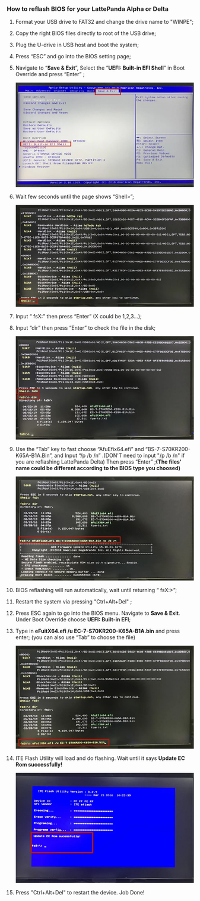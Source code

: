 ### How to reflash BIOS for your LattePanda Alpha or Delta

1. Format your USB drive to FAT32 and change the drive name to "WINPE";

2. Copy the right BIOS files directly to root of the USB drive;

3. Plug the U-drive in USB host and boot the system;

4. Press “ESC” and go into the BIOS setting page;

5. Navigate to “**Save & Exit**”, Select the “**UEFI: Built-in EFI Shell**” in Boot Override and press “Enter” ;

   ![](https://github.com/LattePandaTeam/Docs/blob/main/docs/assets/images/Alpha_BIOS_Tutorial/Alpha-BIOS-reflash01.webp)

   

6. Wait few seconds until the page shows “Shell>”;

   ![](https://github.com/LattePandaTeam/Docs/blob/main/docs/assets/images/Alpha_BIOS_Tutorial/Alpha-BIOS-reflash02.webp)

   

7. Input “ fsX:” then press “Enter” (X could be 1,2,3…);

8. Input “dir” then press “Enter” to check the file in the disk;

   ![](https://github.com/LattePandaTeam/Docs/blob/main/docs/assets/images/Alpha_BIOS_Tutorial/Alpha-BIOS-reflash03.webp)

   

9. Use the “Tab” key to fast choose “AfuEfix64.efi” and “BS-7-S70KR200-K65A-B1A.Bin”, and Input “/p /b /n” .(DON'T need to input "/p /b /n" if you are reflashing LattePanda Delta) Then press “Enter” ;**(The files' name could be different according to the BIOS type you choosed)**

   ![](https://github.com/LattePandaTeam/Docs/blob/main/docs/assets/images/Alpha_BIOS_Tutorial/Alpha-BIOS-reflash04.webp)

   

10. BIOS reflashing will run automatically, wait until returning “ fsX:>”;

11. Restart the system via pressing "Ctrl+Alt+Del" ;

12. Press ESC again to go into the BIOS menu. Navigate to **Save & Exit**. Under Boot Override choose **UEFI: Built-in EFI**;

13. Type in **eFuitX64.efi /u EC-7-S70KR200-K65A-B1A.bin** and press enter; (you can also use “Tab” to choose the file)

    ![](https://github.com/LattePandaTeam/Docs/blob/main/docs/assets/images/Alpha_BIOS_Tutorial/Alpha-BIOS-reflash05.webp)

    

14. ITE Flash Utility will load and do flashing. Wait until it says **Update EC Rom successfully!**

    ![](https://github.com/LattePandaTeam/Docs/blob/main/docs/assets/images/Alpha_BIOS_Tutorial/Alpha-BIOS-reflash06.webp)

    

15. Press "Ctrl+Alt+Del" to restart the device. Job Done!
